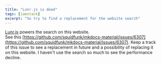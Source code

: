 ```yaml
---
title: "Lunr.js is dead"
tags: [jamstack]
excerpt: "So try to find a replacement for the website search"
---
```


[Lunr.js](https://github.com/olivernn/lunr.js) powers the search on this website.  
See this [https://github.com/squidfunk/mkdocs-material/issues/6307](https://github.com/squidfunk/mkdocs-material/issues/6307).
Keep a track of this issue to see a replacement in future and a possibility of replacing it on this website.
I haven't use the search so much to see the performance decline.

